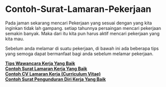 Contoh-Surat-Lamaran-Pekerjaan
==============================

Pada jaman sekarang mencari Pekerjaan yang sesuai dengan yang kita inginkan tidak lah gampang. setiap tahunnya persaingan mencari pekerjaan semakin banyak.
Maka dari itu kita pun harus aktif mencari pekerjaan yang kita mau.</br>
 
Sebelum anda melamar di suatu pekerjaan, di bawah ini ada beberapa tips yang semoga dapat bermanfaat bagi anda sebelum melamar pekerjaan.</br>
 
<a href="http://informasikan.com/tips-wawancara-kerja-yang-baik/"><b>Tips Wawancara Kerja Yang Baik</b></a></br>
<a href="http://informasikan.com/contoh-surat-lamaran-kerja/"><b>Contoh Surat Lamaran Kerja Yang Baik</b></a></br>
<a href="http://informasikan.com/contoh-cv-lamaran-kerja/"><b>Contoh CV Lamaran Kerja (Curriculum Vitae)</b></a></br>
<a href="http://informasikan.com/contoh-surat-pengunduran-diri-kerja-yang-baik/"><b>Contoh Surat Pengunduran Diri Kerja Yang Baik</b></a></br>
